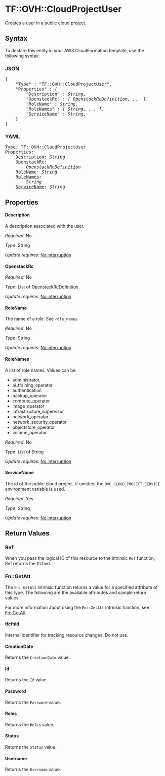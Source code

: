 # TF::OVH::CloudProjectUser

Creates a user in a public cloud project.

## Syntax

To declare this entity in your AWS CloudFormation template, use the following syntax:

### JSON

<pre>
{
    "Type" : "TF::OVH::CloudProjectUser",
    "Properties" : {
        "<a href="#description" title="Description">Description</a>" : <i>String</i>,
        "<a href="#openstackrc" title="OpenstackRc">OpenstackRc</a>" : <i>[ <a href="openstackrcdefinition.md">OpenstackRcDefinition</a>, ... ]</i>,
        "<a href="#rolename" title="RoleName">RoleName</a>" : <i>String</i>,
        "<a href="#rolenames" title="RoleNames">RoleNames</a>" : <i>[ String, ... ]</i>,
        "<a href="#servicename" title="ServiceName">ServiceName</a>" : <i>String</i>,
    }
}
</pre>

### YAML

<pre>
Type: TF::OVH::CloudProjectUser
Properties:
    <a href="#description" title="Description">Description</a>: <i>String</i>
    <a href="#openstackrc" title="OpenstackRc">OpenstackRc</a>: <i>
      - <a href="openstackrcdefinition.md">OpenstackRcDefinition</a></i>
    <a href="#rolename" title="RoleName">RoleName</a>: <i>String</i>
    <a href="#rolenames" title="RoleNames">RoleNames</a>: <i>
      - String</i>
    <a href="#servicename" title="ServiceName">ServiceName</a>: <i>String</i>
</pre>

## Properties

#### Description

A description associated with the user.

_Required_: No

_Type_: String

_Update requires_: [No interruption](https://docs.aws.amazon.com/AWSCloudFormation/latest/UserGuide/using-cfn-updating-stacks-update-behaviors.html#update-no-interrupt)

#### OpenstackRc

_Required_: No

_Type_: List of <a href="openstackrcdefinition.md">OpenstackRcDefinition</a>

_Update requires_: [No interruption](https://docs.aws.amazon.com/AWSCloudFormation/latest/UserGuide/using-cfn-updating-stacks-update-behaviors.html#update-no-interrupt)

#### RoleName

The name of a role. See `role_names`.

_Required_: No

_Type_: String

_Update requires_: [No interruption](https://docs.aws.amazon.com/AWSCloudFormation/latest/UserGuide/using-cfn-updating-stacks-update-behaviors.html#update-no-interrupt)

#### RoleNames

A list of role names. Values can be:
- administrator,
- ai_training_operator
- authentication
- backup_operator
- compute_operator
- image_operator
- infrastructure_supervisor
- network_operator
- network_security_operator
- objectstore_operator
- volume_operator.

_Required_: No

_Type_: List of String

_Update requires_: [No interruption](https://docs.aws.amazon.com/AWSCloudFormation/latest/UserGuide/using-cfn-updating-stacks-update-behaviors.html#update-no-interrupt)

#### ServiceName

The id of the public cloud project. If omitted,
the `OVH_CLOUD_PROJECT_SERVICE` environment variable is used.

_Required_: Yes

_Type_: String

_Update requires_: [No interruption](https://docs.aws.amazon.com/AWSCloudFormation/latest/UserGuide/using-cfn-updating-stacks-update-behaviors.html#update-no-interrupt)

## Return Values

### Ref

When you pass the logical ID of this resource to the intrinsic `Ref` function, Ref returns the tfcfnid.

### Fn::GetAtt

The `Fn::GetAtt` intrinsic function returns a value for a specified attribute of this type. The following are the available attributes and sample return values.

For more information about using the `Fn::GetAtt` intrinsic function, see [Fn::GetAtt](https://docs.aws.amazon.com/AWSCloudFormation/latest/UserGuide/intrinsic-function-reference-getatt.html).

#### tfcfnid

Internal identifier for tracking resource changes. Do not use.

#### CreationDate

Returns the <code>CreationDate</code> value.

#### Id

Returns the <code>Id</code> value.

#### Password

Returns the <code>Password</code> value.

#### Roles

Returns the <code>Roles</code> value.

#### Status

Returns the <code>Status</code> value.

#### Username

Returns the <code>Username</code> value.

